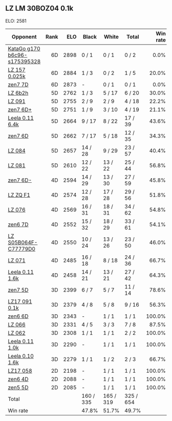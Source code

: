 ## LZ LM 30BOZ04 0.1k ##

ELO: 2581

Opponent | Rank | ELO | Black | White | Total | Win rate
---------|-----:|----:|-------|-------|-------|-------:
[KataGo g170 b6c96-s175395328](KataGo%20g170%20b6c96-s175395328.md) | 6D | 2898 | 0 / 1 | 0 / 1 | 0 / 2 | 0.0%
[LZ 157 0.025k](LZ%20157%200.025k.md) | 6D | 2884 | 1 / 3 | 0 / 2 | 1 / 5 | 20.0%
[zen7 7D](zen7%207D.md) | 6D | 2873 | - | 0 / 1 | 0 / 1 | 0.0%
[LZ 6b2h](LZ%206b2h.md) | 5D | 2762 | 1 / 3 | 5 / 17 | 6 / 20 | 30.0%
[LZ 091](LZ%20091.md) | 5D | 2755 | 2 / 9 | 2 / 9 | 4 / 18 | 22.2%
[zen7 6D+](zen7%206D+.md) | 5D | 2751 | 1 / 9 | 3 / 10 | 4 / 19 | 21.1%
[Leela 0.11 6.4k](Leela%200.11%206.4k.md) | 5D | 2664 | 9 / 17 | 8 / 22 | 17 / 39 | 43.6%
[zen7 6D](zen7%206D.md) | 5D | 2662 | 7 / 17 | 5 / 18 | 12 / 35 | 34.3%
[LZ 084](LZ%20084.md) | 5D | 2657 | 14 / 28 | 9 / 29 | 23 / 57 | 40.4%
[LZ 081](LZ%20081.md) | 5D | 2610 | 12 / 22 | 13 / 22 | 25 / 44 | 56.8%
[zen7 6D-](zen7%206D-.md) | 4D | 2594 | 14 / 29 | 13 / 30 | 27 / 59 | 45.8%
[LZ ZQ F1](LZ%20ZQ%20F1.md) | 4D | 2574 | 12 / 28 | 17 / 28 | 29 / 56 | 51.8%
[LZ 076](LZ%20076.md) | 4D | 2569 | 16 / 31 | 18 / 31 | 34 / 62 | 54.8%
[zen6 7D](zen6%207D.md) | 4D | 2552 | 15 / 32 | 18 / 29 | 33 / 61 | 54.1%
[LZ S05B064F-C77779D0](LZ%20S05B064F-C77779D0.md) | 4D | 2550 | 10 / 24 | 13 / 26 | 23 / 50 | 46.0%
[LZ 071](LZ%20071.md) | 4D | 2485 | 16 / 18 | 8 / 18 | 24 / 36 | 66.7%
[Leela 0.11 1.6k](Leela%200.11%201.6k.md) | 4D | 2458 | 14 / 21 | 13 / 21 | 27 / 42 | 64.3%
[zen7 5D](zen7%205D.md) | 3D | 2399 | 6 / 7 | 5 / 7 | 11 / 14 | 78.6%
[LZ17 091 0.1k](LZ17%20091%200.1k.md) | 3D | 2379 | 4 / 8 | 5 / 8 | 9 / 16 | 56.3%
[zen6 6D](zen6%206D.md) | 3D | 2343 | - | 1 / 1 | 1 / 1 | 100.0%
[LZ 066](LZ%20066.md) | 3D | 2331 | 4 / 5 | 3 / 3 | 7 / 8 | 87.5%
[LZ 062](LZ%20062.md) | 3D | 2308 | 1 / 1 | 1 / 1 | 2 / 2 | 100.0%
[Leela 0.11 1.0k](Leela%200.11%201.0k.md) | 3D | 2290 | - | 1 / 1 | 1 / 1 | 100.0%
[Leela 0.10 1.6k](Leela%200.10%201.6k.md) | 3D | 2279 | 1 / 1 | 1 / 2 | 2 / 3 | 66.7%
[LZ17 058](LZ17%20058.md) | 2D | 2198 | - | 1 / 1 | 1 / 1 | 100.0%
[zen6 4D](zen6%204D.md) | 2D | 2088 | - | 1 / 1 | 1 / 1 | 100.0%
[zen5 5D](zen5%205D.md) | 2D | 2085 | - | 1 / 1 | 1 / 1 | 100.0%
Total | | | 160 / 335 | 165 / 319 | 325 / 654 | 
Win rate| | | 47.8% | 51.7% | 49.7% | 
